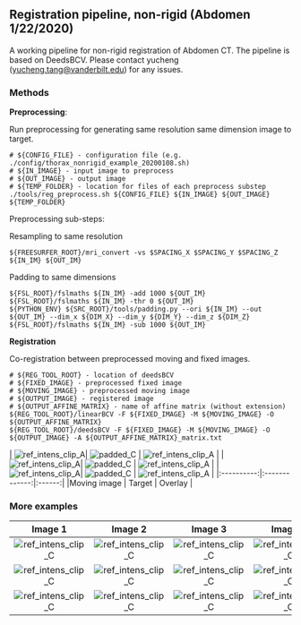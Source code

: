 ## Registration pipeline, non-rigid (Abdomen 1/22/2020)

A working pipeline for non-rigid registration of Abdomen CT. The pipeline is based on DeedsBCV.
Please contact yucheng (yucheng.tang@vanderbilt.edu) for any issues.

### Methods

**Preprocessing**:

Run preprocessing for generating same resolution same dimension image to target.

    # ${CONFIG_FILE} - configuration file (e.g. ./config/thorax_nonrigid_example_20200108.sh)
    # ${IN_IMAGE} - input image to preprocess
    # ${OUT_IMAGE} - output image
    # ${TEMP_FOLDER} - location for files of each preprocess substep  
    ./tools/reg_preprocess.sh ${CONFIG_FILE} ${IN_IMAGE} ${OUT_IMAGE} ${TEMP_FOLDER}
    
Preprocessing sub-steps:

Resampling to same resolution

    ${FREESURFER_ROOT}/mri_convert -vs $SPACING_X $SPACING_Y $SPACING_Z ${IN_IM} ${OUT_IM}
    
Padding to same dimensions

    ${FSL_ROOT}/fslmaths ${IN_IM} -add 1000 ${OUT_IM}
    ${FSL_ROOT}/fslmaths ${IN_IM} -thr 0 ${OUT_IM}
    ${PYTHON_ENV} ${SRC_ROOT}/tools/padding.py --ori ${IN_IM} --out ${OUT_IM} --dim_x ${DIM_X} --dim_y ${DIM_Y} --dim_z ${DIM_Z}
    ${FSL_ROOT}/fslmaths ${IN_IM} -sub 1000 ${OUT_IM}
    
**Registration**

Co-registration between preprocessed moving and fixed images.

    # ${REG_TOOL_ROOT} - location of deedsBCV
    # ${FIXED_IMAGE} - preprocessed fixed image
    # ${MOVING_IMAGE} - preprocessed moving image
    # ${OUTPUT_IMAGE} - registered image
    # ${OUTPUT_AFFINE_MATRIX} - name of affine matrix (without extension)
    ${REG_TOOL_ROOT}/linearBCV -F ${FIXED_IMAGE} -M ${MOVING_IMAGE} -O ${OUTPUT_AFFINE_MATRIX}
    ${REG_TOOL_ROOT}/deedsBCV -F ${FIXED_IMAGE} -M ${MOVING_IMAGE} -O ${OUTPUT_IMAGE} -A ${OUTPUT_AFFINE_MATRIX}_matrix.txt

| ![ref_intens_clip_A](./figs_Ab/moving_demo1.png)|  ![padded_C](./figs_Ab/target_demo1.png) | ![ref_intens_clip_A](./figs_Ab/overlay_demo1.png) |
| ![ref_intens_clip_A](./figs_Ab/moving_demo11.png)|  ![padded_C](./figs_Ab/target_demo11.png) | ![ref_intens_clip_A](./figs_Ab/overlay_demo11.png) |
| ![ref_intens_clip_A](./figs_Ab/moving_demo111.png)|  ![padded_C](./figs_Ab/target_demo111.png) | ![ref_intens_clip_A](./figs_Ab/overlay_demo111.png) |
|:----------:|:-------------:|:------:|
|Moving image | Target | Overlay |

### More examples
|Image 1| Image 2 | Image 3 | Image 4 | Image 5 | Reference | 
|:---:|:---:|:---:|:---:|:---:|:---:|
|![ref_intens_clip_C](./figs_Ab/moving_1.png)| ![ref_intens_clip_C](./figs_Ab/moving_2.png) | ![ref_intens_clip_C](./figs_Ab/moving_3.png) | ![ref_intens_clip_C](./figs_Ab/moving_4.png) | ![ref_intens_clip_C](./figs_Ab/moving_5.png) |  ![ref_intens_clip_C](./figs_Ab/target_1.png)  |
|![ref_intens_clip_C](./figs_Ab/moving_11.png)| ![ref_intens_clip_C](./figs_Ab/moving_22.png) | ![ref_intens_clip_C](./figs_Ab/moving_33.png) | ![ref_intens_clip_C](./figs_Ab/moving_44.png) | ![ref_intens_clip_C](./figs_Ab/moving_55.png) | ![ref_intens_clip_C](./figs_Ab/target_11.png) |
|![ref_intens_clip_C](./figs_Ab/moving_111.png)| ![ref_intens_clip_C](./figs_Ab/moving_222.png) | ![ref_intens_clip_C](./figs_Ab/moving_333.png) | ![ref_intens_clip_C](./figs_Ab/moving_444.png) | ![ref_intens_clip_C](./figs_Ab/moving_555.png) | ![ref_intens_clip_C](./figs_Ab/target_111.png) |


